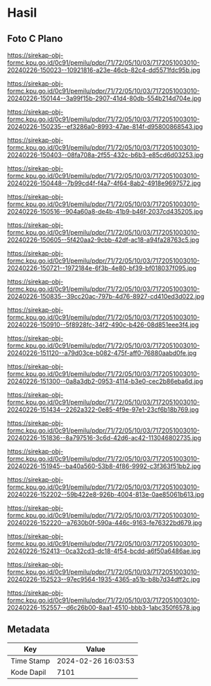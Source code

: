 # Hasil

## Foto C Plano

https://sirekap-obj-formc.kpu.go.id/0c91/pemilu/pdpr/71/72/05/10/03/7172051003010-20240226-150023--10921816-a23e-46cb-82c4-dd5571fdc95b.jpg

https://sirekap-obj-formc.kpu.go.id/0c91/pemilu/pdpr/71/72/05/10/03/7172051003010-20240226-150144--3a99f15b-2907-41d4-80db-554b214d704e.jpg

https://sirekap-obj-formc.kpu.go.id/0c91/pemilu/pdpr/71/72/05/10/03/7172051003010-20240226-150235--ef3286a0-8993-47ae-814f-d95800868543.jpg

https://sirekap-obj-formc.kpu.go.id/0c91/pemilu/pdpr/71/72/05/10/03/7172051003010-20240226-150403--08fa708a-2f55-432c-b6b3-e85cd6d03253.jpg

https://sirekap-obj-formc.kpu.go.id/0c91/pemilu/pdpr/71/72/05/10/03/7172051003010-20240226-150448--7b99cd4f-f4a7-4f64-8ab2-4918e9697572.jpg

https://sirekap-obj-formc.kpu.go.id/0c91/pemilu/pdpr/71/72/05/10/03/7172051003010-20240226-150516--904a60a8-de4b-41b9-b46f-2037cd435205.jpg

https://sirekap-obj-formc.kpu.go.id/0c91/pemilu/pdpr/71/72/05/10/03/7172051003010-20240226-150605--5f420aa2-9cbb-42df-ac18-a94fa28763c5.jpg

https://sirekap-obj-formc.kpu.go.id/0c91/pemilu/pdpr/71/72/05/10/03/7172051003010-20240226-150721--1972184e-6f3b-4e80-bf39-bf018037f095.jpg

https://sirekap-obj-formc.kpu.go.id/0c91/pemilu/pdpr/71/72/05/10/03/7172051003010-20240226-150835--39cc20ac-797b-4d76-8927-cd410ed3d022.jpg

https://sirekap-obj-formc.kpu.go.id/0c91/pemilu/pdpr/71/72/05/10/03/7172051003010-20240226-150910--5f8928fc-34f2-490c-b426-08d851eee3f4.jpg

https://sirekap-obj-formc.kpu.go.id/0c91/pemilu/pdpr/71/72/05/10/03/7172051003010-20240226-151120--a79d03ce-b082-475f-aff0-76880aabd0fe.jpg

https://sirekap-obj-formc.kpu.go.id/0c91/pemilu/pdpr/71/72/05/10/03/7172051003010-20240226-151300--0a8a3db2-0953-4114-b3e0-cec2b86eba6d.jpg

https://sirekap-obj-formc.kpu.go.id/0c91/pemilu/pdpr/71/72/05/10/03/7172051003010-20240226-151434--2262a322-0e85-4f9e-97e1-23cf6b18b769.jpg

https://sirekap-obj-formc.kpu.go.id/0c91/pemilu/pdpr/71/72/05/10/03/7172051003010-20240226-151836--8a797516-3c6d-42d6-ac42-113046802735.jpg

https://sirekap-obj-formc.kpu.go.id/0c91/pemilu/pdpr/71/72/05/10/03/7172051003010-20240226-151945--ba40a560-53b8-4f86-9992-c3f363f51bb2.jpg

https://sirekap-obj-formc.kpu.go.id/0c91/pemilu/pdpr/71/72/05/10/03/7172051003010-20240226-152202--59b422e8-926b-4004-813e-0ae85061b613.jpg

https://sirekap-obj-formc.kpu.go.id/0c91/pemilu/pdpr/71/72/05/10/03/7172051003010-20240226-152220--a7630b0f-590a-446c-9163-fe76322bd679.jpg

https://sirekap-obj-formc.kpu.go.id/0c91/pemilu/pdpr/71/72/05/10/03/7172051003010-20240226-152413--0ca32cd3-dc18-4f54-bcdd-a6f50a6486ae.jpg

https://sirekap-obj-formc.kpu.go.id/0c91/pemilu/pdpr/71/72/05/10/03/7172051003010-20240226-152523--97ec9564-1935-4365-a51b-b8b7d34dff2c.jpg

https://sirekap-obj-formc.kpu.go.id/0c91/pemilu/pdpr/71/72/05/10/03/7172051003010-20240226-152557--d6c26b00-8aa1-4510-bbb3-1abc350f6578.jpg


## Metadata

| Key        | Value               |
| ---------- | ------------------- |
| Time Stamp | 2024-02-26 16:03:53 |
| Kode Dapil | 7101                |



